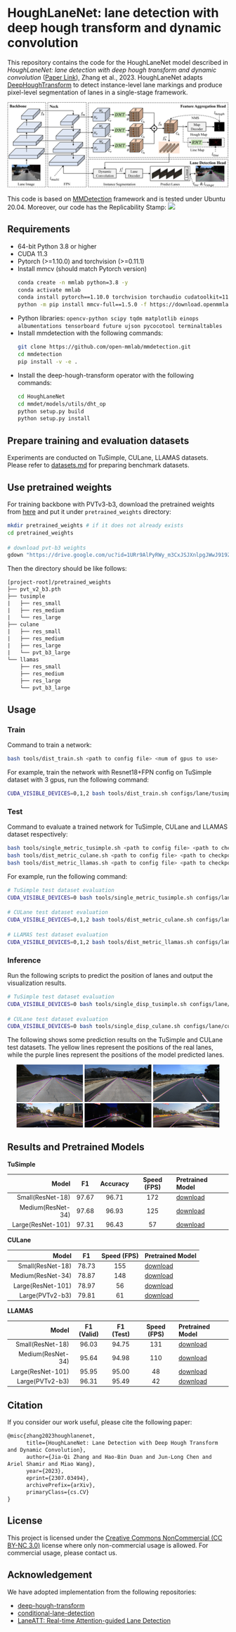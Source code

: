 # HoughLaneNet: lane detection with deep hough transform and dynamic convolution

This repository contains the code for the HoughLaneNet model described in *HoughLaneNet: lane detection with deep hough transform and dynamic convolution* ([Paper Link](https://arxiv.org/pdf/2307.03494.pdf)), Zhang et al., 2023. HoughLaneNet adapts [DeepHoughTransform](https://github.com/Hanqer/deep-hough-transform) to detect instance-level lane markings and produce pixel-level segmentation of lanes in a single-stage framework.

![HoughLaneNet](./docs/figure.png)

This code is based on [MMDetection](https://github.com/open-mmlab/mmdetection) framework and is tested under Ubuntu 20.04. Moreover, our code has the Replicability Stamp:
[![](https://www.replicabilitystamp.org/logo/Reproducibility-small.png)](http://www.replicabilitystamp.org#https-github-com-jiaqi-zhang-houghlanenet)



## Requirements

+ 64-bit Python 3.8 or higher
+ CUDA 11.3
+ Pytorch (>=1.10.0) and torchvision (>=0.11.1)
+ Install mmcv (should match Pytorch version)
  ```bash
  conda create -n mmlab python=3.8 -y
  conda activate mmlab
  conda install pytorch==1.10.0 torchvision torchaudio cudatoolkit=11.3 -c pytorch
  python -m pip install mmcv-full==1.5.0 -f https://download.openmmlab.com/mmcv/dist/cu113/torch1.10/index.html
  ```
+ Python libraries: `opencv-python scipy tqdm matplotlib einops albumentations tensorboard future ujson pycocotool terminaltables`
+ Install mmdetection with the following commands:
  ```bash
  git clone https://github.com/open-mmlab/mmdetection.git
  cd mmdetection
  pip install -v -e .
  ```
+ Install the deep-hough-transform operator with the following commands:
  ```bash
  cd HoughLaneNet
  cd mmdet/models/utils/dht_op
  python setup.py build
  python setup.py install
  ```

## Prepare training and evaluation datasets

Experiments are conducted on TuSimple, CULane, LLAMAS datasets. Please refer to [datasets.md](./docs/datasets.md) for preparing benchmark datasets.


## Use pretrained weights

For training backbone with PVTv3-b3, download the pretrained weights from [here](https://drive.google.com/uc?id=1URr9AlPyRWy_m3CxJSJXnlpgJWwJ919Z) and put it under `pretrained_weights` directory:

```bash
mkdir pretrained_weights # if it does not already exists
cd pretrained_weights

# download pvt-b3 weights
gdown "https://drive.google.com/uc?id=1URr9AlPyRWy_m3CxJSJXnlpgJWwJ919Z"
```

Then the directory should be like follows:
```
[project-root]/pretrained_weights
├── pvt_v2_b3.pth
├── tusimple
|   ├── res_small
|   ├── res_medium
|   └── res_large
├── culane
|   ├── res_small
|   ├── res_medium
|   ├── res_large
|   └── pvt_b3_large
└── llamas
    ├── res_small
    ├── res_medium
    ├── res_large
    └── pvt_b3_large
```


## Usage

### Train

Command to train a network:
```bash
bash tools/dist_train.sh <path to config file> <num of gpus to use>
```

For example, train the network with Resnet18+FPN config on TuSimple dataset with 3 gpus, run the following command:
```bash
CUDA_VISIBLE_DEVICES=0,1,2 bash tools/dist_train.sh configs/lane/tusimple_res_small_fpn.py 3 --no-validate
```

### Test

Command to evaluate a trained network for TuSimple, CULane and LLAMAS dataset respectively:
```bash
bash tools/single_metric_tusimple.sh <path to config file> <path to checkpoint file> --eval
bash tools/dist_metric_culane.sh <path to config file> <path to checkpoint file> <num of gpus to use> --eval
bash tools/dist_metric_llamas.sh <path to config file> <path to checkpoint file> <num of gpus to use> --eval
```

For example, run the following command:
```bash
# TuSimple test dataset evaluation
CUDA_VISIBLE_DEVICES=0 bash tools/single_metric_tusimple.sh configs/lane/tusimple_res_small.py ./pretrained_weights/tusimple/res_small/epoch.pth --eval

# CULane test dataset evaluation
CUDA_VISIBLE_DEVICES=0,1,2 bash tools/dist_metric_culane.sh configs/lane/culane_pvt_b3_large.py ./pretrained_weights/culane/pvt_b3_large/epoch.pth 3 --eval

# LLAMAS test dataset evaluation
CUDA_VISIBLE_DEVICES=0,1,2 bash tools/dist_metric_llamas.sh configs/lane/llamas_pvt_b3_large.py ./pretrained_weights/llamas/pvt_b3_large/epoch.pth 3 --eval
```

### Inference

Run the following scripts to predict the position of lanes and output the visualization results.

```bash
# TuSimple test dataset evaluation
CUDA_VISIBLE_DEVICES=0 bash tools/single_disp_tusimple.sh configs/lane/tusimple_res_large.py ./pretrained_weights/tusimple/res_large/epoch.pth --eval --data-dir ./demo/input/ --show-dir ./demo/output/

# CULane test dataset evaluation
CUDA_VISIBLE_DEVICES=0 bash tools/single_disp_culane.sh configs/lane/culane_res_large.py ./pretrained_weights/culane/res_large/epoch.pth --eval --data-dir ./demo/input/ --show-dir ./demo/output/
```

The following shows some prediction results on the TuSimple and CULane test datasets. The yellow lines represent the positions of the real lanes, while the purple lines represent the positions of the model predicted lanes.

<div align=center>
<img src="./demo/output/tusimple/0530_1492627165541605354_0_20.jpg" width="30%"/>
<img src="./demo/output/tusimple/0530_1492626390014458579_0_20.jpg" width="30%"/>
<img src="./demo/output/tusimple/0530_1492626520934288174_0_20.jpg" width="30%"/>
</div>

<div align=center>
<img src="./demo/output/culane/driver_37_30frame_05190703_0347.MP4_00990.jpg" width="30%"/>
<img src="./demo/output/culane/driver_37_30frame_05182007_0315.MP4_02370.jpg" width="30%"/>
<img src="./demo/output/culane/driver_37_30frame_05181432_0203.MP4_01860.jpg" width="30%"/>
</div>


## Results and Pretrained Models

**TuSimple**

Model | F1 | Accuracy | Speed (FPS) | Pretrained Model
---:|:---:|:---:|:---:|:---
Small(ResNet-18) | 97.67 | 96.71 | 172 | [download](https://drive.google.com/uc?id=11E5aUbQJOxPLbJqAqTF36lj9oQp-B2IX)
Medium(ResNet-34) | 97.68 | 96.93 | 125 | [download](https://drive.google.com/uc?id=1GYMb7efj7H3VEMCkg3g4ns9tmFs6U5T7)
Large(ResNet-101) | 97.31 | 96.43 | 57 | [download](https://drive.google.com/uc?id=1j4EidFb-LNl8xvom9zwpPfYSgH1OdwQS)



**CULane**

Model | F1 | Speed (FPS) | Pretrained Model
---:|:---:|:---:|:---
Small(ResNet-18) | 78.73 | 155 | [download](https://drive.google.com/uc?id=1crhZPCE8o8rJbwzxgvOwUBQK5Wc6npr7)
Medium(ResNet-34) | 78.87 | 148 | [download](https://drive.google.com/uc?id=1aV3rLvTXy7-0804lAPPfwmhSXPCIvTD1)
Large(ResNet-101) | 78.97 | 56 | [download](https://drive.google.com/uc?id=13uFHH8ZEfBJ1TF027TW2vr2HwxKJVqtI)
Large(PVTv2-b3) | 79.81 | 61 | [download](https://drive.google.com/uc?id=1NoR-fIK-Lu6EeaR8mmF3DfkLYw4xp1WC) 


**LLAMAS**

Model | F1 (Valid) | F1 (Test) | Speed (FPS) | Pretrained Model
---:|:---:|:---:|:---:|:---
Small(ResNet-18) | 96.03 | 94.75 | 131 | [download](https://drive.google.com/uc?id=14GQF_uPNLrJyk2FFYZicQGN9I3uZjqny)
Medium(ResNet-34) | 95.64 | 94.98 | 110 | [download](https://drive.google.com/uc?id=1LirdPZKG7Y84oxTAlRmhXbM9AXb4Wq7u)
Large(ResNet-101) | 95.95 | 95.00 | 48 | [download](https://drive.google.com/uc?id=15VqTHS7zO4HMDGO3LFC5ihcizs19hOxh)
Large(PVTv2-b3) | 96.31 | 95.49 | 42 | [download](https://drive.google.com/uc?id=1KczPxVSkK-dEXxqobKD7ojvvnzg1p5Sw)


## Citation

If you consider our work useful, please cite the following paper:
```
@misc{zhang2023houghlanenet,
      title={HoughLaneNet: Lane Detection with Deep Hough Transform and Dynamic Convolution}, 
      author={Jia-Qi Zhang and Hao-Bin Duan and Jun-Long Chen and Ariel Shamir and Miao Wang},
      year={2023},
      eprint={2307.03494},
      archivePrefix={arXiv},
      primaryClass={cs.CV}
}
```


## License

This project is licensed under the [Creative Commons NonCommercial (CC BY-NC 3.0)](https://creativecommons.org/licenses/by-nc/3.0/) license where only
non-commercial usage is allowed. For commercial usage, please contact us.


## Acknowledgement

We have adopted implementation from the following repositories:

+ [deep-hough-transform](https://github.com/Hanqer/deep-hough-transform)
+ [conditional-lane-detection](https://github.com/aliyun/conditional-lane-detection)
+ [LaneATT: Real-time Attention-guided Lane Detection](https://github.com/lucastabelini/LaneATT)
